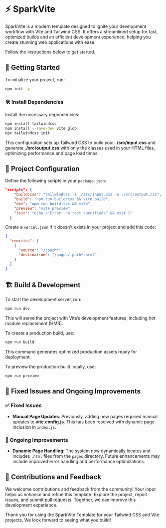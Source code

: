 # ⚡ SparkVite

SparkVite is a modern template designed to ignite your development workflow with Vite and Tailwind CSS. It offers a streamlined setup for fast, optimized builds and an efficient development experience, helping you create stunning web applications with ease. 

Follow the instructions below to get started.

## 🚀 Getting Started

To initialize your project, run:

```bash
npm init -y
```

### 🛠️ Install Dependencies

Install the necessary dependencies:

```bash
npm install tailwindcss
npm install --save-dev vite glob
npx tailwindcss init
```

This configuration sets up Tailwind CSS to build your **./src/input.css** and generate **./src/output.css** with only the classes used in your HTML files, optimizing performance and page load times.

## 📂 Project Configuration

Define the following scripts in your `package.json`:

```json
"scripts": {
    "build:css": "tailwindcss -i ./src/input.css -o ./src/output.css",
    "build": "npm run build:css && vite build",
    "dev": "npm run build:css && vite",
    "preview": "vite preview",
    "test": "echo \"Error: no test specified\" && exit 1"
  }
```

Create a `vercel.json` if it doesn't exists in your project and add this code:

``` json
{
  "rewrites": [
    {
      "source": "/:path*",
      "destination": "/pages/:path*.html"
    }
  ]
}
```

## 🏗️ Build & Development

To start the development server, run:

```bash
npm run dev
```

This will serve the project with Vite’s development features, including hot module replacement (HMR).

To create a production build, use:

```bash
npm run build
```

This command generates optimized production assets ready for deployment.

To preview the production build locally, use:

```bash
npm run preview
```

## 📝 Fixed Issues and Ongoing Improvements

### ✅ Fixed Issues

- **Manual Page Updates**: Previously, adding new pages required manual updates to **vite.config.js**. This has been resolved with dynamic page inclusion in `index.js`.

### 🔧 Ongoing Improvements

- **Dynamic Page Handling**: The system now dynamically locates and includes `.html` files from the `pages` directory. Future enhancements may include improved error handling and performance optimizations.

## 🤝 Contributions and Feedback

We welcome contributions and feedback from the community! Your input helps us enhance and refine this template. Explore the project, report issues, and submit pull requests. Together, we can improve this development experience.

Thank you for using the SparkVite Template for your Tailwind CSS and Vite projects. We look forward to seeing what you build!
